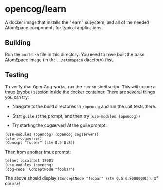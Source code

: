 opencog/learn
============

A docker image that installs the "learn" subystem, and all of the needed
AtomSpace components for typical applications.

## Building

Run the `build.sh` file in this directory.  You need to have built
the base AtomSpace image (in the `../atomspace` directory) first.

## Testing
To verify that OpenCog works, run the `run.sh` shell script.
This will create a tmux (byobu) session inside the docker container.
There are several things you can try:

* Navigate to the build directories in `/opencog` and run the unit
  tests there.

* Start `guile` at the prompt, and then try `(use-modules (opencog))`

* Try starting the cogserver! At the guile prompt:
```
(use-modules (opencog) (opencog cogserver))
(start-cogserver)
(Concept "foobar" (stv 0.5 0.8))
```
Then from another tmux prompt:
```
telnet localhost 17001
(use-modules (opencog))
(cog-node 'ConceptNode "foobar")
```
The above should display `(ConceptNode "foobar" (stv 0.5 0.80000001))`.
of course!
